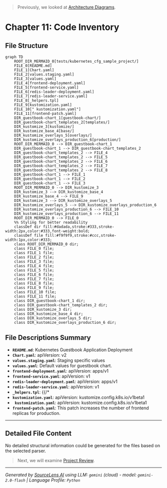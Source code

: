 > Previously, we looked at [Architecture Diagrams](10_diagrams.md).

# Chapter 11: Code Inventory
## File Structure
```mermaid
graph TD
    ROOT_DIR_MERMAID_0[tests/kubernetes_cfg_sample_project/]
    FILE_0[README.md]
    FILE_1[Chart.yaml]
    FILE_2[values.staging.yaml]
    FILE_3[values.yaml]
    FILE_4[frontend-deployment.yaml]
    FILE_5[frontend-service.yaml]
    FILE_6[redis-leader-deployment.yaml]
    FILE_7[redis-leader-service.yaml]
    FILE_8[_helpers.tpl]
    FILE_9[kustomization.yaml]
    FILE_10[" kustomization.yaml"]
    FILE_11[frontend-patch.yaml]
    DIR_guestbook-chart_1[guestbook-chart/]
    DIR_guestbook-chart_templates_2[templates/]
    DIR_kustomize_3[kustomize/]
    DIR_kustomize_base_4[base/]
    DIR_kustomize_overlays_5[overlays/]
    DIR_kustomize_overlays_production_6[production/]
    ROOT_DIR_MERMAID_0 --> DIR_guestbook-chart_1
    DIR_guestbook-chart_1 --> DIR_guestbook-chart_templates_2
    DIR_guestbook-chart_templates_2 --> FILE_4
    DIR_guestbook-chart_templates_2 --> FILE_5
    DIR_guestbook-chart_templates_2 --> FILE_6
    DIR_guestbook-chart_templates_2 --> FILE_7
    DIR_guestbook-chart_templates_2 --> FILE_8
    DIR_guestbook-chart_1 --> FILE_1
    DIR_guestbook-chart_1 --> FILE_2
    DIR_guestbook-chart_1 --> FILE_3
    ROOT_DIR_MERMAID_0 --> DIR_kustomize_3
    DIR_kustomize_3 --> DIR_kustomize_base_4
    DIR_kustomize_base_4 --> FILE_9
    DIR_kustomize_3 --> DIR_kustomize_overlays_5
    DIR_kustomize_overlays_5 --> DIR_kustomize_overlays_production_6
    DIR_kustomize_overlays_production_6 --> FILE_10
    DIR_kustomize_overlays_production_6 --> FILE_11
    ROOT_DIR_MERMAID_0 --> FILE_0
    %% Styling for better readability
    classDef dir fill:#dadada,stroke:#333,stroke-width:2px,color:#333,font-weight:bold;
    classDef file fill:#f9f9f9,stroke:#ccc,stroke-width:1px,color:#333;
    class ROOT_DIR_MERMAID_0 dir;
    class FILE_0 file;
    class FILE_1 file;
    class FILE_2 file;
    class FILE_3 file;
    class FILE_4 file;
    class FILE_5 file;
    class FILE_6 file;
    class FILE_7 file;
    class FILE_8 file;
    class FILE_9 file;
    class FILE_10 file;
    class FILE_11 file;
    class DIR_guestbook-chart_1 dir;
    class DIR_guestbook-chart_templates_2 dir;
    class DIR_kustomize_3 dir;
    class DIR_kustomize_base_4 dir;
    class DIR_kustomize_overlays_5 dir;
    class DIR_kustomize_overlays_production_6 dir;
```
## File Descriptions Summary
*   **`README.md`**: Kubernetes Guestbook Application Deployment
*   **`Chart.yaml`**: apiVersion: v2
*   **`values.staging.yaml`**: Staging specific values
*   **`values.yaml`**: Default values for guestbook chart.
*   **`frontend-deployment.yaml`**: apiVersion: apps/v1
*   **`frontend-service.yaml`**: apiVersion: v1
*   **`redis-leader-deployment.yaml`**: apiVersion: apps/v1
*   **`redis-leader-service.yaml`**: apiVersion: v1
*   **`_helpers.tpl`**: {{/*
*   **`kustomization.yaml`**: apiVersion: kustomize.config.k8s.io/v1beta1
*   **` kustomization.yaml`**: apiVersion: kustomize.config.k8s.io/v1beta1
*   **`frontend-patch.yaml`**: This patch increases the number of frontend replicas for production.
---
## Detailed File Content
No detailed structural information could be generated for the files based on the selected parser.

> Next, we will examine [Project Review](12_project_review.md).


---

*Generated by [SourceLens AI](https://github.com/openXFlow/sourceLensAI) using LLM: `gemini` (cloud) - model: `gemini-2.0-flash` | Language Profile: `Python`*